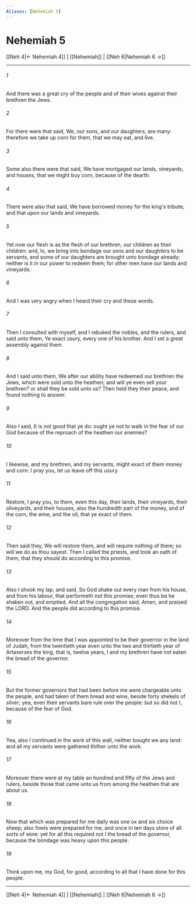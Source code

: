 ```yaml
---
Aliases: [Nehemiah 5]
---
```

# Nehemiah 5

[[Neh 4|← Nehemiah 4]] | [[Nehemiah]] | [[Neh 6|Nehemiah 6 →]]
***



###### 1 
And there was a great cry of the people and of their wives against their brethren the Jews. 

###### 2 
For there were that said, We, our sons, and our daughters, are many: therefore we take up corn for them, that we may eat, and live. 

###### 3 
Some also there were that said, We have mortgaged our lands, vineyards, and houses, that we might buy corn, because of the dearth. 

###### 4 
There were also that said, We have borrowed money for the king's tribute, and that upon our lands and vineyards. 

###### 5 
Yet now our flesh is as the flesh of our brethren, our children as their children: and, lo, we bring into bondage our sons and our daughters to be servants, and some of our daughters are brought unto bondage already: neither is it in our power to redeem them; for other men have our lands and vineyards. 

###### 6 
And I was very angry when I heard their cry and these words. 

###### 7 
Then I consulted with myself, and I rebuked the nobles, and the rulers, and said unto them, Ye exact usury, every one of his brother. And I set a great assembly against them. 

###### 8 
And I said unto them, We after our ability have redeemed our brethren the Jews, which were sold unto the heathen; and will ye even sell your brethren? or shall they be sold unto us? Then held they their peace, and found nothing to answer. 

###### 9 
Also I said, It is not good that ye do: ought ye not to walk in the fear of our God because of the reproach of the heathen our enemies? 

###### 10 
I likewise, and my brethren, and my servants, might exact of them money and corn: I pray you, let us leave off this usury. 

###### 11 
Restore, I pray you, to them, even this day, their lands, their vineyards, their oliveyards, and their houses, also the hundredth part of the money, and of the corn, the wine, and the oil, that ye exact of them. 

###### 12 
Then said they, We will restore them, and will require nothing of them; so will we do as thou sayest. Then I called the priests, and took an oath of them, that they should do according to this promise. 

###### 13 
Also I shook my lap, and said, So God shake out every man from his house, and from his labour, that performeth not this promise, even thus be he shaken out, and emptied. And all the congregation said, Amen, and praised the LORD. And the people did according to this promise. 

###### 14 
Moreover from the time that I was appointed to be their governor in the land of Judah, from the twentieth year even unto the two and thirtieth year of Artaxerxes the king, that is, twelve years, I and my brethren have not eaten the bread of the governor. 

###### 15 
But the former governors that had been before me were chargeable unto the people, and had taken of them bread and wine, beside forty shekels of silver; yea, even their servants bare rule over the people: but so did not I, because of the fear of God. 

###### 16 
Yea, also I continued in the work of this wall, neither bought we any land: and all my servants were gathered thither unto the work. 

###### 17 
Moreover there were at my table an hundred and fifty of the Jews and rulers, beside those that came unto us from among the heathen that are about us. 

###### 18 
Now that which was prepared for me daily was one ox and six choice sheep; also fowls were prepared for me, and once in ten days store of all sorts of wine: yet for all this required not I the bread of the governor, because the bondage was heavy upon this people. 

###### 19 
Think upon me, my God, for good, according to all that I have done for this people.

***
[[Neh 4|← Nehemiah 4]] | [[Nehemiah]] | [[Neh 6|Nehemiah 6 →]]
